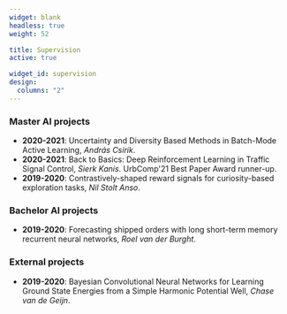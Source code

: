 ```yaml
---
widget: blank
headless: true
weight: 52

title: Supervision
active: true

widget_id: supervision
design:
  columns: "2"
---
```


### **Master AI projects**
  - **2020-2021**: Uncertainty and Diversity Based Methods in Batch-Mode Active Learning, *András Csirik*.
  - **2020-2021**: Back to Basics: Deep Reinforcement Learning in Traffic Signal Control, *Sierk Kanis*. UrbComp'21 Best Paper Award runner-up.
  - **2019-2020**: Contrastively-shaped reward signals for curiosity-based exploration tasks, *Nil Stolt Anso*.

### **Bachelor AI projects**
  - **2019-2020**: Forecasting shipped orders with long short-term memory recurrent neural networks, *Roel van der Burght*.
  
### **External projects**
  - **2019-2020**: Bayesian Convolutional Neural Networks for Learning Ground State Energies from a Simple Harmonic Potential Well, *Chase van de Geijn*.

